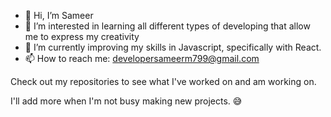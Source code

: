 - 👋 Hi, I’m Sameer
- 👀 I’m interested in learning all different types of developing that allow me to express my creativity
- 🌱 I’m currently improving my skills in Javascript, specifically with React.
- 📫 How to reach me: developersameerm799@gmail.com

Check out my repositories to see what I've worked on and am working on.

I'll add more when I'm not busy making new projects. 😅
